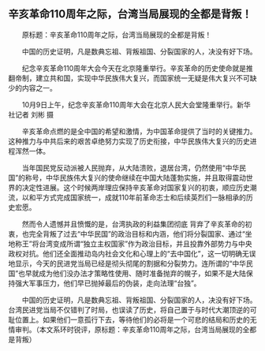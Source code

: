 ## 辛亥革命110周年之际，台湾当局展现的全都是背叛！
　　原标题：辛亥革命110周年之际，台湾当局展现的全都是背叛！

　　中国的历史证明，凡是数典忘祖、背叛祖国、分裂国家的人，决没有好下场。

　　纪念辛亥革命110周年大会今天在北京隆重举行。辛亥革命的历史使命就是推翻帝制，建立共和国，实现中华民族伟大复兴，而国家统一无疑是伟大复兴不可缺少的内容之一。

　　10月9日上午，纪念辛亥革命110周年大会在北京人民大会堂隆重举行。新华社记者 刘彬 摄

　　辛亥革命点燃的是全中国的希望和激情，为中国革命提供了当时的关键推力。这种推力与中共后来的艰苦卓绝努力实现了历史衔接，中华民族伟大复兴的历史进程浑然一体。

　　当年国民党反动派被人民抛弃，从大陆溃败，退居台湾，仍然使用“中华民国”的称号，中华民族伟大复兴的使命继续在中国大陆蓬勃实施，并且取得震动世界的决定性进展。这个时候两岸理应保持辛亥革命对国家复兴的初衷，顺应历史潮流，以和平方式完成国家统一，成就110年前革命志士和后续英烈们一脉相承的历史宏愿。

　　然而令人遗憾并且愤慨的是，台湾执政的利益集团彻底 背弃了辛亥革命的初衷，也完全背叛了过去“中华民国”的政治目标和内涵，他们将分裂国家、通过“坐地称王”将台湾变成所谓“独立主权国家”作为政治目标，并且投靠外部势力与中央政权对抗。他们还全面推动岛内社会文化和心理上的“去中国化”，这一切明确无误地显示，今天的民进党当局已经是彻头彻尾的割据和分裂势力。连所谓的“中华民国”也早就成为他们没办法才策略性使用、随时准备抛弃的幌子，如果不是大陆保持强大军事压力，他们早已抛掉最后的伪装，走向法理“台独”。

　　中国的历史证明，凡是数典忘祖、背叛祖国、分裂国家的人，决没有好下场。台湾民进党当局不仅错判了时局，也误读了历史，将自己置于与时代大潮顶逆的可耻位置上。如果他们一意孤行下去，等待他们的必将是一个可悲的结局和历史的无情审判。（本文系环时锐评，原标题：辛亥革命110周年之际，台湾当局展现的全都是背叛）



